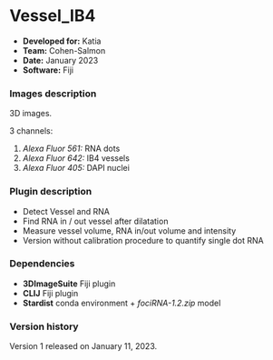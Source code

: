 # Vessel_IB4

* **Developed for:** Katia
* **Team:** Cohen-Salmon
* **Date:** January 2023
* **Software:** Fiji



### Images description

3D images.

3 channels:
  1. *Alexa Fluor 561:* RNA dots
  2. *Alexa Fluor 642:* IB4 vessels
  3. *Alexa Fluor 405:* DAPI nuclei

### Plugin description

* Detect Vessel and RNA
* Find RNA in / out vessel after dilatation
* Measure vessel volume, RNA in/out volume and intensity
* Version without calibration procedure to quantify single dot RNA

### Dependencies

* **3DImageSuite** Fiji plugin
* **CLIJ** Fiji plugin
* **Stardist** conda environment + *fociRNA-1.2.zip* model

### Version history

Version 1 released on January 11, 2023.
